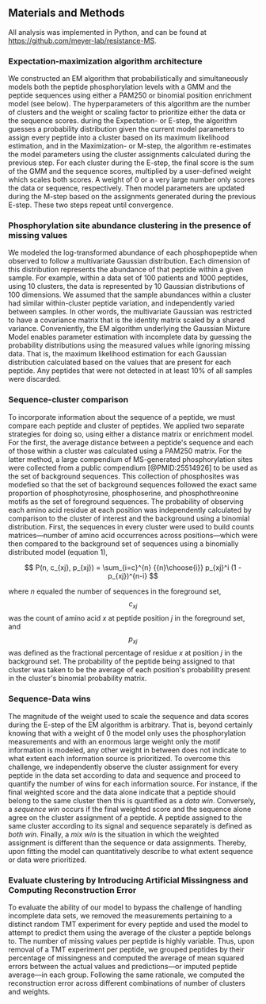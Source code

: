 ## Materials and Methods

All analysis was implemented in Python, and can be found at <https://github.com/meyer-lab/resistance-MS>.

### Expectation-maximization algorithm architecture

We constructed an EM algorithm that probabilistically and simultaneously models both the peptide phosphorylation levels with a GMM and the peptide sequences using either a PAM250 or binomial position enrichment model (see below). The hyperparameters of this algorithm are the number of clusters and the weight or scaling factor to prioritize either the data or the sequence scores. during the Expectation- or E-step, the algorithm guesses a probability distribution given the current model parameters to assign every peptide into a cluster based on its maximum likelihood estimation, and in the Maximization- or M-step, the algorithm re-estimates the model parameters using the cluster assignments calculated during the previous step. For each cluster during the E-step, the final score is the sum of the GMM and the sequence scores, multiplied by a user-defined weight which scales both scores. A weight of 0 or a very large number only scores the data or sequence, respectively. Then model parameters are updated during the M-step based on the assignments generated during the previous E-step. These two steps repeat until convergence.

### Phosphorylation site abundance clustering in the presence of missing values

We modeled the log-transformed abundance of each phosphopeptide when observed to follow a multivariate Gaussian distribution. Each dimension of this distribution represents the abundance of that peptide within a given sample. For example, within a data set of 100 patients and 1000 peptides, using 10 clusters, the data is represented by 10 Gaussian distributions of 100 dimensions. We assumed that the sample abundances within a cluster had similar within-cluster peptide variation, and independently varied between samples. In other words, the multivariate Gaussian was restricted to have a covariance matrix that is the identity matrix scaled by a shared variance. Conveniently, the EM algorithm underlying the Gaussian Mixture Model enables parameter estimation with incomplete data by guessing the probability distributions using the measured values while ignoring missing data. That is, the maximum likelihood estimation for each Gaussian distribution calculated based on the values that are present for each peptide. Any peptides that were not detected in at least 10% of all samples were discarded.

### Sequence-cluster comparison

To incorporate information about the sequence of a peptide, we must compare each peptide and cluster of peptides. We applied two separate strategies for doing so, using either a distance matrix or enrichment model. For the first, the average distance between a peptide's sequence and each of those within a cluster was calculated using a PAM250 matrix. For the latter method, a large compendium of MS-generated phosphorylation sites were collected from a public compendium [@PMID:25514926] to be used as the set of background sequences. This collection of phosphosites was modefied so that the set of background sequences followed the exact same proportion of phosphotyrosine, phosphoserine, and phosphothreonine motifs as the set of foreground sequences. The probability of observing each amino acid residue at each position was independently calculated by comparison to the cluster of interest and the background using a binomial distribution. First, the sequences in every cluster were used to build counts matrices––number of amino acid occurrences across positions––which were then compared to the background set of sequences using a binomially distributed model (equation 1), 

<center>$$   P(n, c_{xj}, p_{xj}) = \sum_{i=c}^{n} {{n}\choose{i}} p_{xj}^i (1 - p_{xj})^{n-i}  $$</center>

where *n* equaled the number of sequences in the foreground set, $$ c_{xj} $$ was the count of amino acid *x* at peptide position *j* in the foreground set, and $$ p_{xj} $$ was defined as the fractional percentage of residue *x* at position *j* in the background set. The probability of the peptide being assigned to that cluster was taken to be the average of each position's probabililty present in the cluster's binomial probability matrix.


### Sequence-Data wins

The magnitude of the weight used to scale the sequence and data scores during the E-step of the EM algorithm is arbitrary. That is, beyond certainly knowing that with a weight of 0 the model only uses the phosphorylation measurements and with an enormous large weight only the motif information is modeled, any other weight in between does not indicate to what extent each information source is prioritized. To overcome this challenge, we independently observe the cluster assignment for every peptide in the data set according to data and sequence and proceed to quantify the number of wins for each information source. For instance, if the final weighted score and the data alone indicate that a peptide should belong to the same cluster then this is quantified as a *data win*. Conversely, a *sequence win* occurs if the final weighted score and the sequence alone agree on the cluster assignment of a peptide. A peptide assigned to the same cluster according to its signal and sequence separately is defined as *both win*. Finally, a *mix win* is the situation in which the weighted assignment is different than the sequence or data assignments. Thereby, upon fitting the model can quantitatively describe to what extent sequence or data were prioritized.

### Evaluate clustering by Introducing Artificial Missingness and Computing Reconstruction Error

To evaluate the ability of our model to bypass the challenge of handling incomplete data sets, we removed the measurements pertaining to a distinct random TMT experiment for every peptide and used the model to attempt to predict them using the average of the cluster a peptide belongs to. The number of missing values per peptide is highly variable. Thus, upon removal of a TMT experiment per peptide, we grouped peptides by their percentage of missingness and computed the average of mean squared errors between the actual values and predictions––or imputed peptide average––in each group. Following the same rationale, we computed the reconstruction error across different combinations of number of clusters and weights. 

